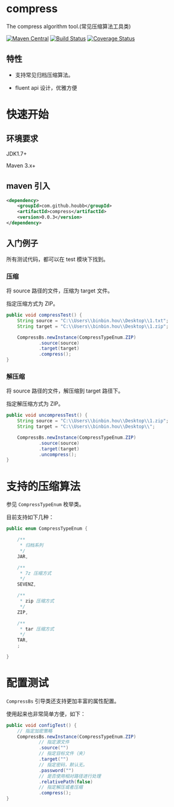 # compress

The compress algorithm tool.(常见压缩算法工具类)

[![Maven Central](https://maven-badges.herokuapp.com/maven-central/com.github.houbb/compress/badge.svg)](http://mvnrepository.com/artifact/com.github.houbb/compress)
[![Build Status](https://www.travis-ci.org/houbb/compress.svg?branch=master)](https://www.travis-ci.org/houbb/compress?branch=master)
[![Coverage Status](https://coveralls.io/repos/github/houbb/compress/badge.svg?branch=master)](https://coveralls.io/github/houbb/compress?branch=master)

## 特性

- 支持常见归档压缩算法。

- fluent api 设计，优雅方便


# 快速开始

## 环境要求

JDK1.7+

Maven 3.x+

## maven 引入

```xml
<dependency>
    <groupId>com.github.houbb</groupId>
    <artifactId>compress</artifactId>
    <version>0.0.3</version>
</dependency>
```

## 入门例子

所有测试代码，都可以在 test 模块下找到。

### 压缩

将 source 路径的文件，压缩为 target 文件。

指定压缩方式为 ZIP。

```java
public void compressTest() {
    String source = "C:\\Users\\binbin.hou\\Desktop\\1.txt";
    String target = "C:\\Users\\binbin.hou\\Desktop\\1.zip";

    CompressBs.newInstance(CompressTypeEnum.ZIP)
            .source(source)
            .target(target)
            .compress();
}
```

### 解压缩

将 source 路径的文件，解压缩到 target 路径下。

指定解压缩方式为 ZIP。

```java
public void uncompressTest() {
    String source = "C:\\Users\\binbin.hou\\Desktop\\1.zip";
    String target = "C:\\Users\\binbin.hou\\Desktop\\";

    CompressBs.newInstance(CompressTypeEnum.ZIP)
            .source(source)
            .target(target)
            .uncompress();
}
```

# 支持的压缩算法

参见 `CompressTypeEnum` 枚举类。

目前支持如下几种：

```java
public enum CompressTypeEnum {

    /**
     * 归档系列
     */
    JAR,

    /**
     * 7z 压缩方式
     */
    SEVENZ,

    /**
     * zip 压缩方式
     */
    ZIP,

    /**
     * tar 压缩方式
     */
    TAR,
    ;

}
```

# 配置测试

`CompressBs` 引导类还支持更加丰富的属性配置。

使用起来也非常简单方便，如下：

```java
public void configTest() {
    // 指定加密策略
    CompressBs.newInstance(CompressTypeEnum.ZIP)
            // 指定源文件
            .source("")
            // 指定目标文件（夹）
            .target("")
            // 指定密码，默认无。
            .password("")
            // 是否使用相对路径进行处理
            .relativePath(false)
            // 指定解压或者压缩
            .compress();
}
```
